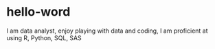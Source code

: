 # hello-word
I am data analyst, enjoy playing with data and coding, I am proficient at using R, Python, SQL, SAS
